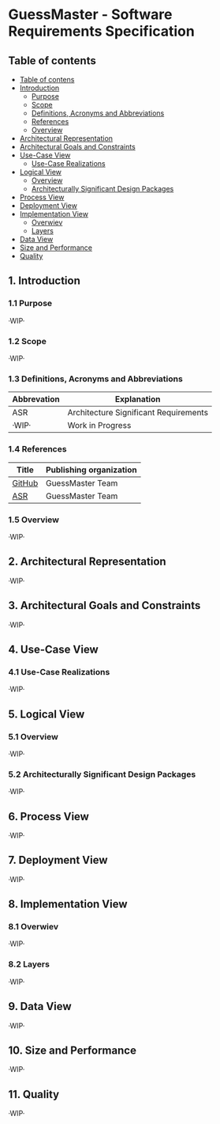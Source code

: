 # GuessMaster - Software Requirements Specification

## Table of contents

- [Table of contens]()
- [Introduction]()
  - [Purpose]()
  - [Scope]()
  - [Definitions, Acronyms and Abbreviations]()
  - [References]()
  - [Overview]()
- [Architectural Representation]()
- [Architectural Goals and Constraints]()
- [Use-Case View]()
  - [Use-Case Realizations]()
- [Logical View]()
  - [Overview]()
  - [Architecturally Significant Design Packages]()
- [Process View]()
- [Deployment View]()
- [Implementation View]()
  -  [Overwiev]()
  -  [Layers]()
- [Data View]()
- [Size and Performance]()
- [Quality]()
  
 
## 1. Introduction

### 1.1 Purpose

·WIP·

### 1.2 Scope

·WIP·

### 1.3 Definitions, Acronyms and Abbreviations

| Abbrevation | Explanation                            |
| ----------- | -------------------------------------- |
| ASR         | Architecture Significant Requirements  |
| ·WIP·       | Work in Progress                       |

### 1.4 References

| Title                                                              | Publishing organization   |
| -------------------------------------------------------------------| ------------------------- |
| [GitHub](https://github.com/Tiaaam/GuessMaster)                    | GuessMaster Team          |
| [ASR]()                                                            | GuessMaster Team          |

### 1.5 Overview

·WIP·

## 2. Architectural Representation

·WIP·

## 3. Architectural Goals and Constraints

·WIP·

## 4. Use-Case View
  
### 4.1 Use-Case Realizations

·WIP·

## 5. Logical View
 
 ### 5.1 Overview
 
 ·WIP·
 
 ### 5.2 Architecturally Significant Design Packages
 
 ·WIP·
 
## 6. Process View

·WIP·

## 7. Deployment View

·WIP·

## 8. Implementation View

### 8.1 Overwiev

·WIP·

### 8.2 Layers

·WIP·

## 9. Data View

·WIP·

## 10. Size and Performance

·WIP·

## 11. Quality

·WIP·


